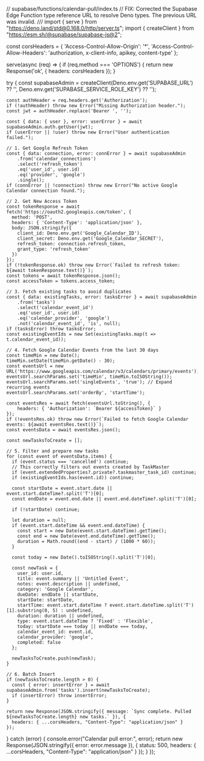 // supabase/functions/calendar-pull/index.ts
// FIX: Corrected the Supabase Edge Function type reference URL to resolve Deno types. The previous URL was invalid.
/// <reference types="https://esm.sh/@supabase/functions-js@2/src/edge-runtime.d.ts" />
import { serve } from "https://deno.land/std@0.168.0/http/server.ts";
import { createClient } from "https://esm.sh/@supabase/supabase-js@2";

const corsHeaders = {
  'Access-Control-Allow-Origin': '*',
  'Access-Control-Allow-Headers': 'authorization, x-client-info, apikey, content-type'
};

serve(async (req) => {
  if (req.method === 'OPTIONS') {
    return new Response('ok', { headers: corsHeaders });
  }

  try {
    const supabaseAdmin = createClient(Deno.env.get('SUPABASE_URL') ?? '', Deno.env.get('SUPABASE_SERVICE_ROLE_KEY') ?? '');
    
    const authHeader = req.headers.get('Authorization');
    if (!authHeader) throw new Error("Missing Authorization header.");
    const jwt = authHeader.replace('Bearer ', '');

    const { data: { user }, error: userError } = await supabaseAdmin.auth.getUser(jwt);
    if (userError || !user) throw new Error("User authentication failed.");
    
    // 1. Get Google Refresh Token
    const { data: connection, error: connError } = await supabaseAdmin
        .from('calendar_connections')
        .select('refresh_token')
        .eq('user_id', user.id)
        .eq('provider', 'google')
        .single();
    if (connError || !connection) throw new Error("No active Google Calendar connection found.");

    // 2. Get New Access Token
    const tokenResponse = await fetch('https://oauth2.googleapis.com/token', {
      method: 'POST',
      headers: { 'Content-Type': 'application/json' },
      body: JSON.stringify({
        client_id: Deno.env.get('Google_Calendar_ID'),
        client_secret: Deno.env.get('Google_Calendar_SECRET'),
        refresh_token: connection.refresh_token,
        grant_type: 'refresh_token'
      })
    });
    if (!tokenResponse.ok) throw new Error(`Failed to refresh token: ${await tokenResponse.text()}`);
    const tokens = await tokenResponse.json();
    const accessToken = tokens.access_token;

    // 3. Fetch existing tasks to avoid duplicates
    const { data: existingTasks, error: tasksError } = await supabaseAdmin
        .from('tasks')
        .select('calendar_event_id')
        .eq('user_id', user.id)
        .eq('calendar_provider', 'google')
        .not('calendar_event_id', 'is', null);
    if (tasksError) throw tasksError;
    const existingEventIds = new Set(existingTasks.map(t => t.calendar_event_id));

    // 4. Fetch Google Calendar Events from the last 30 days
    const timeMin = new Date();
    timeMin.setDate(timeMin.getDate() - 30);
    const eventsUrl = new URL('https://www.googleapis.com/calendar/v3/calendars/primary/events');
    eventsUrl.searchParams.set('timeMin', timeMin.toISOString());
    eventsUrl.searchParams.set('singleEvents', 'true'); // Expand recurring events
    eventsUrl.searchParams.set('orderBy', 'startTime');

    const eventsRes = await fetch(eventsUrl.toString(), {
        headers: { 'Authorization': `Bearer ${accessToken}` }
    });
    if (!eventsRes.ok) throw new Error(`Failed to fetch Google Calendar events: ${await eventsRes.text()}`);
    const eventsData = await eventsRes.json();
    
    const newTasksToCreate = [];

    // 5. Filter and prepare new tasks
    for (const event of eventsData.items) {
      if (event.status === 'cancelled') continue;
      // This correctly filters out events created by TaskMaster
      if (event.extendedProperties?.private?.taskmaster_task_id) continue;
      if (existingEventIds.has(event.id)) continue;

      const startDate = event.start.date || event.start.dateTime?.split('T')[0];
      const endDate = event.end.date || event.end.dateTime?.split('T')[0];

      if (!startDate) continue;

      let duration = null;
      if (event.start.dateTime && event.end.dateTime) {
        const start = new Date(event.start.dateTime).getTime();
        const end = new Date(event.end.dateTime).getTime();
        duration = Math.round((end - start) / (1000 * 60));
      }

      const today = new Date().toISOString().split('T')[0];

      const newTask = {
        user_id: user.id,
        title: event.summary || 'Untitled Event',
        notes: event.description || undefined,
        category: 'Google Calendar',
        dueDate: endDate || startDate,
        startDate: startDate,
        startTime: event.start.dateTime ? event.start.dateTime.split('T')[1].substring(0, 5) : undefined,
        duration: duration || undefined,
        type: event.start.dateTime ? 'Fixed' : 'Flexible',
        today: startDate === today || endDate === today,
        calendar_event_id: event.id,
        calendar_provider: 'google',
        completed: false
      };
      
      newTasksToCreate.push(newTask);
    }

    // 6. Batch Insert
    if (newTasksToCreate.length > 0) {
      const { error: insertError } = await supabaseAdmin.from('tasks').insert(newTasksToCreate);
      if (insertError) throw insertError;
    }

    return new Response(JSON.stringify({ message: `Sync complete. Pulled ${newTasksToCreate.length} new tasks.` }), {
      headers: { ...corsHeaders, "Content-Type": "application/json" }
    });

  } catch (error) {
    console.error("Calendar pull error:", error);
    return new Response(JSON.stringify({ error: error.message }), {
      status: 500,
      headers: { ...corsHeaders, "Content-Type": "application/json" }
    });
  }
});